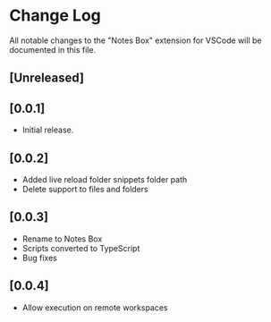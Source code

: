 # Change Log

All notable changes to the "Notes Box" extension for VSCode will be documented in this file.

## [Unreleased]

## [0.0.1]

- Initial release.

## [0.0.2]

- Added live reload folder snippets folder path
- Delete support to files and folders

## [0.0.3]

- Rename to Notes Box
- Scripts converted to TypeScript
- Bug fixes

## [0.0.4]

- Allow execution on remote workspaces
